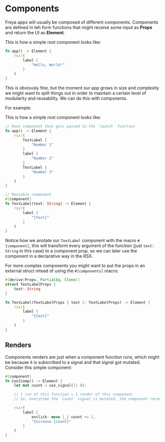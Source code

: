 # Components

Freya apps will usually be composed of different components.
Components are defined in teh form functions that might receive some input as **Props** and return the UI as **Element**.

This is how a simple root component looks like:

```rs
fn app() -> Element {
    rsx!(
        label {
            "Hello, World!"
        }
    )
}
```

This is obviously fine, but the moment our app grows in size and complexity we might want to split
things out in order to maintain a certain level of modularity and reusability. We can do this with components.

For example:

This is how a simple root component looks like:

```rs
// Root component that gets passed to the `launch` function
fn app() -> Element {
    rsx!(
        TextLabel {
            "Number 1"
        }
        label {
            "Number 2"
        }
        TextLabel {
            "Number 3"
        }
    )
}

// Reusable component
#[component]
fn TextLabel(text: String) -> Element {
    rsx!(
        label {
            "{text}"
        }
    )
}
```

Notice how we anotate our `TextLabel` component with the macro `#[component]`, this will transform every argument of the function (just `text: String` in this case) to a component prop, so we can later use the component in a declarative way in the RSX.

For more complex components you might want to put the props in an external struct intead of using the `#[components]` macro:

```rs
#[derive(Props, PartialEq, Clone)]
struct TextLabelProps {
    text: String
}

fn TextLabel(TextLabelProps { text }: TextLabelProps) -> Element {
    rsx!(
        label {
            "{text}"
        }
    )
}
```

## Renders

Components renders are just when a component function runs, which might be because it is subscribed to a signal and that signal got mutated. Consider this simple component:

```rs
#[component]
fn CoolComp() -> Element {
    let mut count = use_signal(|| 0);

    // 1 run of this function = 1 render of this component
    // So, everytime the `count` signal is mutated, the component rerenders.

    rsx!(
        label {
            onclick: move |_| count += 1,
            "Increase {count}"
        }
    )
}
```